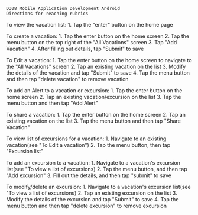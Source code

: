     D308 Mobile Application Development Android
    Directions for reaching rubrics

To view the vacation list:
    1. Tap the "enter" button on the home page
    
To create a vacation:
    1. Tap the enter button on the home screen
    2. Tap the menu button on the top right of the "All Vacations" screen
    3. Tap "Add Vacation"
    4. After filling out details, tap "Submit" to save

To Edit a vacation:
    1. Tap the enter button on the home screen to navigate to the "All Vacations" screen
    2. Tap an existing vacation on the list
    3. Modify the details of the vacation and tap "Submit" to save
    4. Tap the menu button and then tap "delete vacation" to remove vacation

To add an Alert to a vacation or excursion:
    1. Tap the enter button on the home screen
    2. Tap an existing vacation/excursion on the list
    3. Tap the menu button and then tap "Add Alert"

To share a vacation:
    1. Tap the enter button on the home screen
    2. Tap an existing vacation on the list
    3. Tap the menu button and then tap "Share Vacation"

To view list of excursions for a vacation:
    1. Navigate to an existing vacation(see "To Edit a vacation")
    2.  Tap the menu button, then tap "Excursion list"

To add an excursion to a vacation:
    1. Navigate to a vacation's excursion list(see "To view a list of excursions)
    2. Tap the menu button, and then tap "Add excursion"
    3. Fill out the details, and then tap "submit" to save

To modify/delete an excursion:
    1. Navigate to a vacation's excursion list(see "To view a list of excursions) 
    2. Tap an existing excursion on the list
    3. Modify the details of the excursion and tap "Submit" to save
    4. Tap the menu button and then tap "delete excursion" to remove excursion
